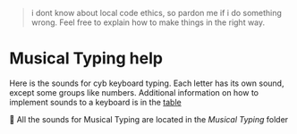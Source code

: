 > i dont know about local code ethics, so pardon me if i do something wrong. Feel free to explain how to make things in the right way.


# Musical Typing help

Here is the sounds for cyb keyboard typing. Each letter has its own sound, except some groups like numbers. Additional information on how to implement sounds to a keyboard is in the [table](https://docs.google.com/spreadsheets/d/1HI8FwNbKLWKW2hT08Hk8SPOtMU1VqM4T9LGXWF9Pw6M/edit?usp=sharing)

:file_folder: All the sounds for Musical Typing are located in the *Musical Typing* folder
